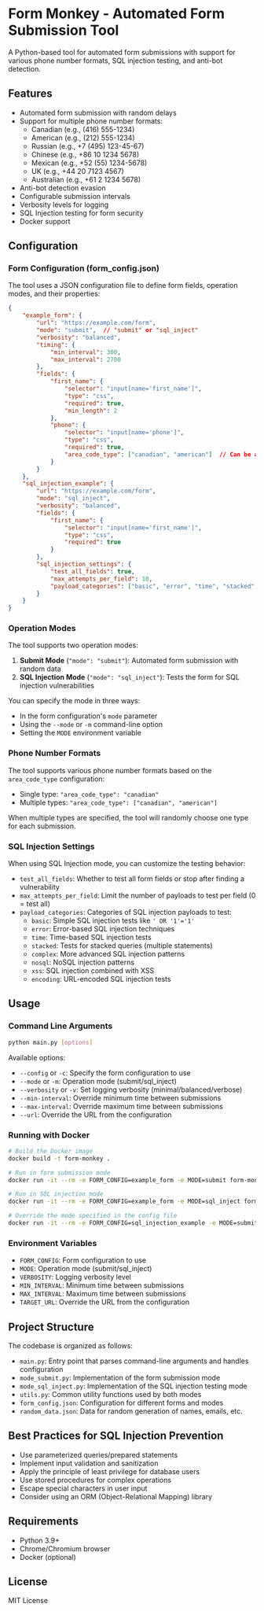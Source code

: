 # Form Monkey - Automated Form Submission Tool

A Python-based tool for automated form submissions with support for various phone number formats, SQL injection testing, and anti-bot detection.

## Features

- Automated form submission with random delays
- Support for multiple phone number formats:
  - Canadian (e.g., (416) 555-1234)
  - American (e.g., (212) 555-1234)
  - Russian (e.g., +7 (495) 123-45-67)
  - Chinese (e.g., +86 10 1234 5678)
  - Mexican (e.g., +52 (55) 1234-5678)
  - UK (e.g., +44 20 7123 4567)
  - Australian (e.g., +61 2 1234 5678)
- Anti-bot detection evasion
- Configurable submission intervals
- Verbosity levels for logging
- SQL Injection testing for form security
- Docker support

## Configuration

### Form Configuration (form_config.json)

The tool uses a JSON configuration file to define form fields, operation modes, and their properties:

```json
{
    "example_form": {
        "url": "https://example.com/form",
        "mode": "submit",  // "submit" or "sql_inject"
        "verbosity": "balanced",
        "timing": {
            "min_interval": 300,
            "max_interval": 2700
        },
        "fields": {
            "first_name": {
                "selector": "input[name='first_name']",
                "type": "css",
                "required": true,
                "min_length": 2
            },
            "phone": {
                "selector": "input[name='phone']",
                "type": "css",
                "required": true,
                "area_code_type": ["canadian", "american"]  // Can be a single string or array of types
            }
        }
    },
    "sql_injection_example": {
        "url": "https://example.com/form",
        "mode": "sql_inject",
        "verbosity": "balanced",
        "fields": {
            "first_name": {
                "selector": "input[name='first_name']",
                "type": "css",
                "required": true
            }
        },
        "sql_injection_settings": {
            "test_all_fields": true,
            "max_attempts_per_field": 10,
            "payload_categories": ["basic", "error", "time", "stacked", "complex"]
        }
    }
}
```

### Operation Modes

The tool supports two operation modes:

1. **Submit Mode** (`"mode": "submit"`): Automated form submission with random data
2. **SQL Injection Mode** (`"mode": "sql_inject"`): Tests the form for SQL injection vulnerabilities

You can specify the mode in three ways:
- In the form configuration's `mode` parameter
- Using the `--mode` or `-m` command-line option
- Setting the `MODE` environment variable

### Phone Number Formats

The tool supports various phone number formats based on the `area_code_type` configuration:

- Single type: `"area_code_type": "canadian"`
- Multiple types: `"area_code_type": ["canadian", "american"]`

When multiple types are specified, the tool will randomly choose one type for each submission.

### SQL Injection Settings

When using SQL Injection mode, you can customize the testing behavior:

- `test_all_fields`: Whether to test all form fields or stop after finding a vulnerability
- `max_attempts_per_field`: Limit the number of payloads to test per field (0 = test all)
- `payload_categories`: Categories of SQL injection payloads to test:
  - `basic`: Simple SQL injection tests like `' OR '1'='1'`
  - `error`: Error-based SQL injection techniques
  - `time`: Time-based SQL injection tests
  - `stacked`: Tests for stacked queries (multiple statements)
  - `complex`: More advanced SQL injection patterns
  - `nosql`: NoSQL injection patterns
  - `xss`: SQL injection combined with XSS
  - `encoding`: URL-encoded SQL injection tests

## Usage

### Command Line Arguments

```bash
python main.py [options]
```

Available options:
- `--config` or `-c`: Specify the form configuration to use
- `--mode` or `-m`: Operation mode (submit/sql_inject)
- `--verbosity` or `-v`: Set logging verbosity (minimal/balanced/verbose)
- `--min-interval`: Override minimum time between submissions
- `--max-interval`: Override maximum time between submissions
- `--url`: Override the URL from the configuration

### Running with Docker

```bash
# Build the Docker image
docker build -t form-monkey .

# Run in form submission mode
docker run -it --rm -e FORM_CONFIG=example_form -e MODE=submit form-monkey

# Run in SQL injection mode
docker run -it --rm -e FORM_CONFIG=example_form -e MODE=sql_inject form-monkey

# Override the mode specified in the config file
docker run -it --rm -e FORM_CONFIG=sql_injection_example -e MODE=submit form-monkey
```

### Environment Variables

- `FORM_CONFIG`: Form configuration to use
- `MODE`: Operation mode (submit/sql_inject)
- `VERBOSITY`: Logging verbosity level
- `MIN_INTERVAL`: Minimum time between submissions
- `MAX_INTERVAL`: Maximum time between submissions
- `TARGET_URL`: Override the URL from the configuration

## Project Structure

The codebase is organized as follows:

- `main.py`: Entry point that parses command-line arguments and handles configuration
- `mode_submit.py`: Implementation of the form submission mode
- `mode_sql_inject.py`: Implementation of the SQL injection testing mode
- `utils.py`: Common utility functions used by both modes
- `form_config.json`: Configuration for different forms and modes
- `random_data.json`: Data for random generation of names, emails, etc.

## Best Practices for SQL Injection Prevention

- Use parameterized queries/prepared statements
- Implement input validation and sanitization
- Apply the principle of least privilege for database users
- Use stored procedures for complex operations
- Escape special characters in user input
- Consider using an ORM (Object-Relational Mapping) library

## Requirements

- Python 3.9+
- Chrome/Chromium browser
- Docker (optional)

## License

MIT License

